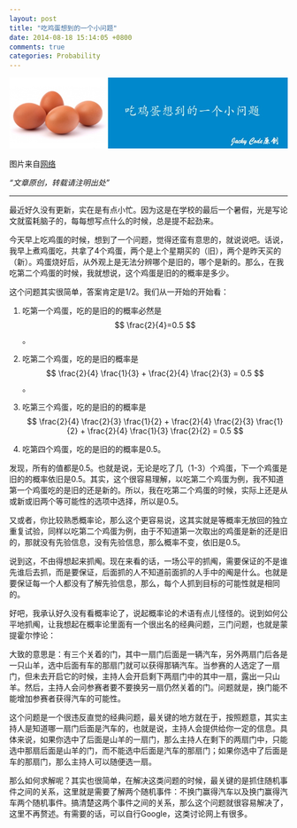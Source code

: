 ```yaml
---
layout: post
title: "吃鸡蛋想到的一个小问题"
date: 2014-08-18 15:14:05 +0800
comments: true
categories: Probability
---
```


![article 44](/images/article/article44.jpg)
<!-- more -->

图片来自[网络](http://www.mensfitness.co.uk/nutrition/3370/eggs-nature%E2%80%99s-superfood)

*“文章原创，转载请注明出处”*

***

最近好久没有更新，实在是有点小忙。因为这是在学校的最后一个暑假，光是写论文就蛮耗脑子的，每每想写点什么的时候，总是提不起劲来。

今天早上吃鸡蛋的时候，想到了一个问题，觉得还蛮有意思的，就说说吧。话说，我早上煮鸡蛋吃，共拿了4个鸡蛋，两个是上个星期买的（旧），两个是昨天买的（新）。鸡蛋烧好后，从外观上是无法分辨哪个是旧的，哪个是新的。那么，在我吃第二个鸡蛋的时候，我就想说，这个鸡蛋是旧的的概率是多少。

这个问题其实很简单，答案肯定是1/2。我们从一开始的开始看：

1. 吃第一个鸡蛋，吃的是旧的的概率必然是$$ \frac{2}{4}=0.5 $$。

2. 吃第二个鸡蛋，吃的是旧的概率是$$ \frac{2}{4} \frac{1}{3} + \frac{2}{4} \frac{2}{3} = 0.5 $$。

3. 吃第三个鸡蛋，吃的是旧的的概率是$$ \frac{2}{4} \frac{2}{3} \frac{1}{2} + \frac{2}{4} \frac{2}{3} \frac{1}{2} + \frac{2}{4} \frac{1}{3} \frac{2}{2} = 0.5 $$

4. 吃第四个鸡蛋，吃的是旧的的概率是0.5。

发现，所有的值都是0.5。也就是说，无论是吃了几（1-3）个鸡蛋，下一个鸡蛋是旧的的概率依旧是0.5。其实，这个很容易理解，以吃第二个鸡蛋为例，我不知道第一个鸡蛋吃的是旧的还是新的。所以，我在吃第二个鸡蛋的时候，实际上还是从或新或旧两个等可能性的选项中选择，所以是0.5。

又或者，你比较熟悉概率论，那么这个更容易说，这其实就是等概率无放回的独立重复试验，同样以吃第二个鸡蛋为例，由于不知道第一次取出的鸡蛋是新的还是旧的，那就没有先验信息，没有先验信息，那么概率不变，依旧是0.5。

说到这，不由得想起来抓阄。现在来看的话，一场公平的抓阄，需要保证的不是谁先谁后去抓，而是要保证，后面抓的人不知道前面抓的人手中的阄是什么。也就是要保证每一个人都没有了解先验信息，那么，每个人抓到目标的可能性就是相同的。

好吧，我承认好久没有看概率论了，说起概率论的术语有点儿怪怪的。说到如何公平地抓阄，让我想起在概率论里面有一个很出名的经典问题，三门问题，也就是蒙提霍尔悖论：

大致的意思是：有三个关着的门，其中一扇门后面是一辆汽车，另外两扇门后各是一只山羊，选中后面有车的那扇门就可以获得那辆汽车。当参赛的人选定了一扇门，但未去开启它的时候，主持人会开启剩下两扇门中的其中一扇，露出一只山羊。然后，主持人会问参赛者要不要换另一扇仍然关着的门。问题就是，换门能不能增加参赛者获得汽车的可能性。

这个问题是一个很违反直觉的经典问题，最关键的地方就在于，按照题意，其实主持人是知道哪一扇门后面是汽车的，也就是说，主持人会提供给你一定的信息。具体来说，如果你选中了后面是山羊的一扇门，那么主持人在剩下的两扇门中，只能选中那扇后面是山羊的门，而不能选中后面是汽车的那扇门；如果你选中了后面是车的那扇门，那么主持人可以随便选一扇。

那么如何求解呢？其实也很简单，在解决这类问题的时候，最关键的是抓住随机事件之间的关系，这里就是需要了解两个随机事件：不换门赢得汽车以及换门赢得汽车两个随机事件。搞清楚这两个事件之间的关系，那么这个问题就很容易解决了，这里不再赘述。有需要的话，可以自行Google，这类讨论网上有很多。

